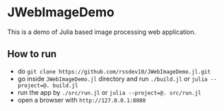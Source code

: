 # JWebImageDemo

This is a demo of Julia based image processing web application.

## How to run

* do `git clone https://github.com/rssdev10/JWebImageDemo.jl.git`
* go inside `JWebImageDemo.jl` directory and run `./build.jl` or `julia --project=@. build.jl`
* run the app by `./src/run.jl` or `julia --project=@. src/run.jl`
* open a browser with `http://127.0.0.1:8080`

